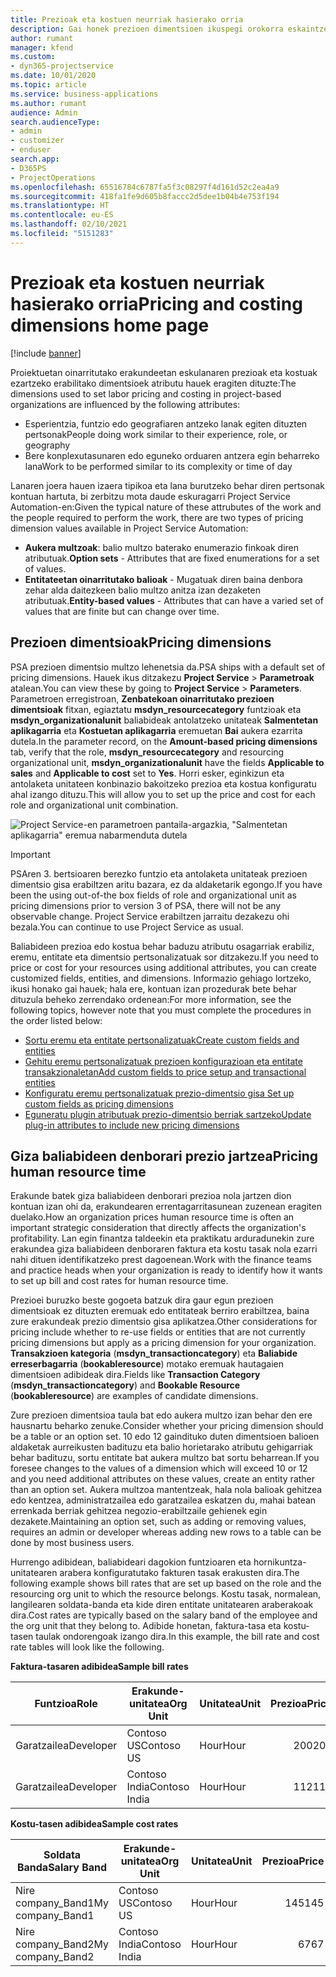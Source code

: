 ```yaml
---
title: Prezioak eta kostuen neurriak hasierako orria
description: Gai honek prezioen dimentsioen ikuspegi orokorra eskaintzen du.
author: rumant
manager: kfend
ms.custom:
- dyn365-projectservice
ms.date: 10/01/2020
ms.topic: article
ms.service: business-applications
ms.author: rumant
audience: Admin
search.audienceType:
- admin
- customizer
- enduser
search.app:
- D365PS
- ProjectOperations
ms.openlocfilehash: 65516784c6787fa5f3c08297f4d161d52c2ea4a9
ms.sourcegitcommit: 418fa1fe9d605b8faccc2d5dee1b04b4e753f194
ms.translationtype: HT
ms.contentlocale: eu-ES
ms.lasthandoff: 02/10/2021
ms.locfileid: "5151283"
---
```

# <a name="pricing-and-costing-dimensions-home-page"></a><span data-ttu-id="d1d6e-103">Prezioak eta kostuen neurriak hasierako orria</span><span class="sxs-lookup"><span data-stu-id="d1d6e-103">Pricing and costing dimensions home page</span></span>

[!include [banner](../includes/psa-now-project-operations.md)]

<span data-ttu-id="d1d6e-104">Proiektuetan oinarritutako erakundeetan eskulanaren prezioak eta kostuak ezartzeko erabilitako dimentsioek atributu hauek eragiten dituzte:</span><span class="sxs-lookup"><span data-stu-id="d1d6e-104">The dimensions used to set labor pricing and costing in project-based organizations are influenced by the following attributes:</span></span>

- <span data-ttu-id="d1d6e-105">Esperientzia, funtzio edo geografiaren antzeko lanak egiten dituzten pertsonak</span><span class="sxs-lookup"><span data-stu-id="d1d6e-105">People doing work similar to their experience, role, or geography</span></span>
- <span data-ttu-id="d1d6e-106">Bere konplexutasunaren edo eguneko orduaren antzera egin beharreko lana</span><span class="sxs-lookup"><span data-stu-id="d1d6e-106">Work to be performed similar to its complexity or time of day</span></span>

<span data-ttu-id="d1d6e-107">Lanaren joera hauen izaera tipikoa eta lana burutzeko behar diren pertsonak kontuan hartuta, bi zerbitzu mota daude eskuragarri Project Service Automation-en:</span><span class="sxs-lookup"><span data-stu-id="d1d6e-107">Given the typical nature of these attrubutes of the work and the people required to perform the work, there are two types of pricing dimension values available in Project Service Automation:</span></span> 

- <span data-ttu-id="d1d6e-108">**Aukera multzoak**: balio multzo baterako enumerazio finkoak diren atributuak.</span><span class="sxs-lookup"><span data-stu-id="d1d6e-108">**Option sets** - Attributes that are fixed enumerations for a set of values.</span></span>
- <span data-ttu-id="d1d6e-109">**Entitateetan oinarritutako balioak** - Mugatuak diren baina denbora zehar alda daitezkeen balio multzo anitza izan dezaketen atributuak.</span><span class="sxs-lookup"><span data-stu-id="d1d6e-109">**Entity-based values** - Attributes that can have a varied set of values that are finite but can change over time.</span></span>

## <a name="pricing-dimensions"></a><span data-ttu-id="d1d6e-110">Prezioen dimentsioak</span><span class="sxs-lookup"><span data-stu-id="d1d6e-110">Pricing dimensions</span></span>

<span data-ttu-id="d1d6e-111">PSA prezioen dimentsio multzo lehenetsia da.</span><span class="sxs-lookup"><span data-stu-id="d1d6e-111">PSA ships with a default set of pricing dimensions.</span></span> <span data-ttu-id="d1d6e-112">Hauek ikus ditzakezu **Project Service** > **Parametroak** atalean.</span><span class="sxs-lookup"><span data-stu-id="d1d6e-112">You can view these by going to **Project Service** > **Parameters**.</span></span> <span data-ttu-id="d1d6e-113">Parametroen erregistroan, **Zenbatekoan oinarritutako prezioen dimentsioak** fitxan, egiaztatu **msdyn_resourcecategory** funtzioak eta **msdyn_organizationalunit** baliabideak antolatzeko unitateak **Salmentetan aplikagarria** eta **Kostuetan aplikagarria** eremuetan **Bai** aukera ezarrita dutela.</span><span class="sxs-lookup"><span data-stu-id="d1d6e-113">In the parameter record, on the **Amount-based pricing dimensions** tab, verify that the role, **msdyn_resourcecategory** and resourcing organizational unit, **msdyn_organizationalunit** have the fields **Applicable to sales** and **Applicable to cost** set to **Yes**.</span></span> <span data-ttu-id="d1d6e-114">Horri esker, eginkizun eta antolaketa unitateen konbinazio bakoitzeko prezioa eta kostua konfiguratu ahal izango dituzu.</span><span class="sxs-lookup"><span data-stu-id="d1d6e-114">This will allow you to set up the price and cost for each role and organizational unit combination.</span></span>

![Project Service-en parametroen pantaila-argazkia, "Salmentetan aplikagarria" eremua nabarmenduta dutela](media/PS-OOB-parameters.png)

> [!IMPORTANT]
> <span data-ttu-id="d1d6e-116">PSAren 3. bertsioaren berezko funtzio eta antolaketa unitateak prezioen dimentsio gisa erabiltzen aritu bazara, ez da aldaketarik egongo.</span><span class="sxs-lookup"><span data-stu-id="d1d6e-116">If you have been the using out-of-the box fields of role and organizational unit as pricing dimensions prior to version 3 of PSA, there will not be any observable change.</span></span> <span data-ttu-id="d1d6e-117">Project Service erabiltzen jarraitu dezakezu ohi bezala.</span><span class="sxs-lookup"><span data-stu-id="d1d6e-117">You can continue to use Project Service as usual.</span></span> 

<span data-ttu-id="d1d6e-118">Baliabideen prezioa edo kostua behar baduzu atributu osagarriak erabiliz, eremu, entitate eta dimentsio pertsonalizatuak sor ditzakezu.</span><span class="sxs-lookup"><span data-stu-id="d1d6e-118">If you need to price or cost for your resources using additional attributes, you can create customized fields, entities, and dimensions.</span></span> <span data-ttu-id="d1d6e-119">Informazio gehiago lortzeko, ikusi honako gai hauek; hala ere, kontuan izan prozedurak bete behar dituzula beheko zerrendako ordenean:</span><span class="sxs-lookup"><span data-stu-id="d1d6e-119">For more information, see the following topics, however note that you must complete the procedures in the order listed below:</span></span>

- [<span data-ttu-id="d1d6e-120">Sortu eremu eta entitate pertsonalizatuak</span><span class="sxs-lookup"><span data-stu-id="d1d6e-120">Create custom fields and entities</span></span>](create-custom-fields-entities.md)
- [<span data-ttu-id="d1d6e-121">Gehitu eremu pertsonalizatuak prezioen konfigurazioan eta entitate transakzionaletan</span><span class="sxs-lookup"><span data-stu-id="d1d6e-121">Add custom fields to price setup and transactional entities</span></span>](field-references.md)
- [<span data-ttu-id="d1d6e-122">Konfiguratu eremu pertsonalizatuak prezio-dimentsio gisa </span><span class="sxs-lookup"><span data-stu-id="d1d6e-122">Set up custom fields as pricing dimensions</span></span>](set-up-pricing-dimensions.md)
- [<span data-ttu-id="d1d6e-123">Eguneratu plugin atributuak prezio-dimentsio berriak sartzeko</span><span class="sxs-lookup"><span data-stu-id="d1d6e-123">Update plug-in attributes to include new pricing dimensions</span></span>](update-plug-in-attributes.md)

## <a name="pricing-human-resource-time"></a><span data-ttu-id="d1d6e-124">Giza baliabideen denborari prezio jartzea</span><span class="sxs-lookup"><span data-stu-id="d1d6e-124">Pricing human resource time</span></span>
<span data-ttu-id="d1d6e-125">Erakunde batek giza baliabideen denborari prezioa nola jartzen dion kontuan izan ohi da, erakundearen errentagarritasunean zuzenean eragiten duelako.</span><span class="sxs-lookup"><span data-stu-id="d1d6e-125">How an organization prices human resource time is often an important strategic consideration that directly affects the organization's profitability.</span></span> <span data-ttu-id="d1d6e-126">Lan egin finantza taldeekin eta praktikatu arduradunekin zure erakundea giza baliabideen denboraren faktura eta kostu tasak nola ezarri nahi dituen identifikatzeko prest dagoenean.</span><span class="sxs-lookup"><span data-stu-id="d1d6e-126">Work with the finance teams and practice heads when your organization is ready to identify how it wants to set up bill and cost rates for human resource time.</span></span>

<span data-ttu-id="d1d6e-127">Prezioei buruzko beste gogoeta batzuk dira gaur egun prezioen dimentsioak ez dituzten eremuak edo entitateak berriro erabiltzea, baina zure erakundeak prezio dimentsio gisa aplikatzea.</span><span class="sxs-lookup"><span data-stu-id="d1d6e-127">Other considerations for pricing include whether to re-use fields or entities that are not currently pricing dimensions but apply as a pricing dimension for your organization.</span></span> <span data-ttu-id="d1d6e-128">**Transakzioen kategoria** (**msdyn_transactioncategory**) eta **Baliabide erreserbagarria** (**bookableresource**) motako eremuak hautagaien dimentsioen adibideak dira.</span><span class="sxs-lookup"><span data-stu-id="d1d6e-128">Fields like **Transaction Category** (**msdyn_transactioncategory**) and **Bookable Resource** (**bookableresource**) are examples of candidate dimensions.</span></span> 

<span data-ttu-id="d1d6e-129">Zure prezioen dimentsioa taula bat edo aukera multzo izan behar den ere hausnartu beharko zenuke.</span><span class="sxs-lookup"><span data-stu-id="d1d6e-129">Consider whether your pricing dimension should be a table or an option set.</span></span> <span data-ttu-id="d1d6e-130">10 edo 12 gaindituko duten dimentsioen balioen aldaketak aurreikusten badituzu eta balio horietarako atributu gehigarriak behar badituzu, sortu entitate bat aukera multzo bat sortu beharrean.</span><span class="sxs-lookup"><span data-stu-id="d1d6e-130">If you foresee changes to the values of a dimension which will exceed 10 or 12 and you need additional attributes on these values, create an entity rather than an option set.</span></span> <span data-ttu-id="d1d6e-131">Aukera multzoa mantentzeak, hala nola balioak gehitzea edo kentzea, administratzailea edo garatzailea eskatzen du, mahai batean errenkada berriak gehitzea negozio-erabiltzaile gehienek egin dezakete.</span><span class="sxs-lookup"><span data-stu-id="d1d6e-131">Maintaining an option set, such as adding or removing values, requires an admin or developer whereas adding new rows to a table can be done by most business users.</span></span>

<span data-ttu-id="d1d6e-132">Hurrengo adibidean, baliabideari dagokion funtzioaren eta hornikuntza-unitatearen arabera konfiguratutako fakturen tasak erakusten dira.</span><span class="sxs-lookup"><span data-stu-id="d1d6e-132">The following example shows bill rates that are set up based on the role and the resourcing org unit to which the resource belongs.</span></span> <span data-ttu-id="d1d6e-133">Kostu tasak, normalean, langilearen soldata-banda eta kide diren entitate unitatearen araberakoak dira.</span><span class="sxs-lookup"><span data-stu-id="d1d6e-133">Cost rates are typically based on the salary band of the employee and the org unit that they belong to.</span></span> <span data-ttu-id="d1d6e-134">Adibide honetan, faktura-tasa eta kostu-tasen taulak ondorengoak izango dira.</span><span class="sxs-lookup"><span data-stu-id="d1d6e-134">In this example, the bill rate and cost rate tables will look like the following.</span></span>

<span data-ttu-id="d1d6e-135">**Faktura-tasaren adibidea**</span><span class="sxs-lookup"><span data-stu-id="d1d6e-135">**Sample bill rates**</span></span>

| <span data-ttu-id="d1d6e-136">Funtzioa</span><span class="sxs-lookup"><span data-stu-id="d1d6e-136">Role</span></span>        | <span data-ttu-id="d1d6e-137">Erakunde-unitatea</span><span class="sxs-lookup"><span data-stu-id="d1d6e-137">Org Unit</span></span>    |<span data-ttu-id="d1d6e-138">Unitatea</span><span class="sxs-lookup"><span data-stu-id="d1d6e-138">Unit</span></span>      |<span data-ttu-id="d1d6e-139">Prezioa</span><span class="sxs-lookup"><span data-stu-id="d1d6e-139">Price</span></span>      |<span data-ttu-id="d1d6e-140">Moneta</span><span class="sxs-lookup"><span data-stu-id="d1d6e-140">Currency</span></span>  |
| ------------|-------------|----------|----------:|----------|
| <span data-ttu-id="d1d6e-141">Garatzailea</span><span class="sxs-lookup"><span data-stu-id="d1d6e-141">Developer</span></span>   | <span data-ttu-id="d1d6e-142">Contoso US</span><span class="sxs-lookup"><span data-stu-id="d1d6e-142">Contoso US</span></span>  |<span data-ttu-id="d1d6e-143">Hour</span><span class="sxs-lookup"><span data-stu-id="d1d6e-143">Hour</span></span> | <span data-ttu-id="d1d6e-144">200</span><span class="sxs-lookup"><span data-stu-id="d1d6e-144">200</span></span>|<span data-ttu-id="d1d6e-145">USD</span><span class="sxs-lookup"><span data-stu-id="d1d6e-145">USD</span></span>     |
| <span data-ttu-id="d1d6e-146">Garatzailea</span><span class="sxs-lookup"><span data-stu-id="d1d6e-146">Developer</span></span>   | <span data-ttu-id="d1d6e-147">Contoso India</span><span class="sxs-lookup"><span data-stu-id="d1d6e-147">Contoso India</span></span> |<span data-ttu-id="d1d6e-148">Hour</span><span class="sxs-lookup"><span data-stu-id="d1d6e-148">Hour</span></span>|   <span data-ttu-id="d1d6e-149">112</span><span class="sxs-lookup"><span data-stu-id="d1d6e-149">112</span></span>|<span data-ttu-id="d1d6e-150">USD</span><span class="sxs-lookup"><span data-stu-id="d1d6e-150">USD</span></span>     |


<span data-ttu-id="d1d6e-151">**Kostu-tasen adibidea**</span><span class="sxs-lookup"><span data-stu-id="d1d6e-151">**Sample cost rates**</span></span>

| <span data-ttu-id="d1d6e-152">Soldata Banda</span><span class="sxs-lookup"><span data-stu-id="d1d6e-152">Salary Band</span></span>     | <span data-ttu-id="d1d6e-153">Erakunde-unitatea</span><span class="sxs-lookup"><span data-stu-id="d1d6e-153">Org Unit</span></span>    |<span data-ttu-id="d1d6e-154">Unitatea</span><span class="sxs-lookup"><span data-stu-id="d1d6e-154">Unit</span></span>      |<span data-ttu-id="d1d6e-155">Prezioa</span><span class="sxs-lookup"><span data-stu-id="d1d6e-155">Price</span></span>      |<span data-ttu-id="d1d6e-156">Moneta</span><span class="sxs-lookup"><span data-stu-id="d1d6e-156">Currency</span></span>  |
| ----------------|-------------|----------|----------:|----------|
| <span data-ttu-id="d1d6e-157">Nire company_Band1</span><span class="sxs-lookup"><span data-stu-id="d1d6e-157">My company_Band1</span></span> | <span data-ttu-id="d1d6e-158">Contoso US</span><span class="sxs-lookup"><span data-stu-id="d1d6e-158">Contoso US</span></span>  |<span data-ttu-id="d1d6e-159">Hour</span><span class="sxs-lookup"><span data-stu-id="d1d6e-159">Hour</span></span> | <span data-ttu-id="d1d6e-160">145</span><span class="sxs-lookup"><span data-stu-id="d1d6e-160">145</span></span>|<span data-ttu-id="d1d6e-161">USD</span><span class="sxs-lookup"><span data-stu-id="d1d6e-161">USD</span></span>     |
| <span data-ttu-id="d1d6e-162">Nire company_Band2</span><span class="sxs-lookup"><span data-stu-id="d1d6e-162">My company_Band2</span></span> | <span data-ttu-id="d1d6e-163">Contoso India</span><span class="sxs-lookup"><span data-stu-id="d1d6e-163">Contoso India</span></span> |<span data-ttu-id="d1d6e-164">Hour</span><span class="sxs-lookup"><span data-stu-id="d1d6e-164">Hour</span></span>|   <span data-ttu-id="d1d6e-165">67</span><span class="sxs-lookup"><span data-stu-id="d1d6e-165">67</span></span>|<span data-ttu-id="d1d6e-166">USD</span><span class="sxs-lookup"><span data-stu-id="d1d6e-166">USD</span></span>     |
